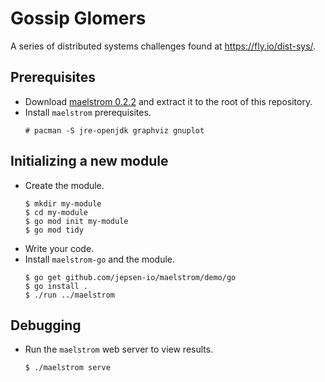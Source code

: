 # Gossip Glomers

A series of distributed systems challenges found at <https://fly.io/dist-sys/>.

## Prerequisites

* Download [maelstrom 
  0.2.2](https://github.com/jepsen-io/maelstrom/releases/tag/v0.2.2) and 
  extract it to the root of this repository.
* Install `maelstrom` prerequisites.
  ```
  # pacman -S jre-openjdk graphviz gnuplot
  ```

## Initializing a new module

* Create the module.
  ```
  $ mkdir my-module
  $ cd my-module
  $ go mod init my-module
  $ go mod tidy
  ```
* Write your code.
* Install `maelstrom-go` and the module.
  ```
  $ go get github.com/jepsen-io/maelstrom/demo/go
  $ go install .
  $ ./run ../maelstrom
  ```

## Debugging

* Run the `maelstrom` web server to view results.
  ```
  $ ./maelstrom serve
  ```

